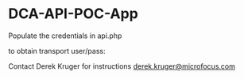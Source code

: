 # DCA-API-POC-App


Populate the credentials in api.php

to obtain transport user/pass:

Contact Derek Kruger for instructions derek.kruger@microfocus.com

